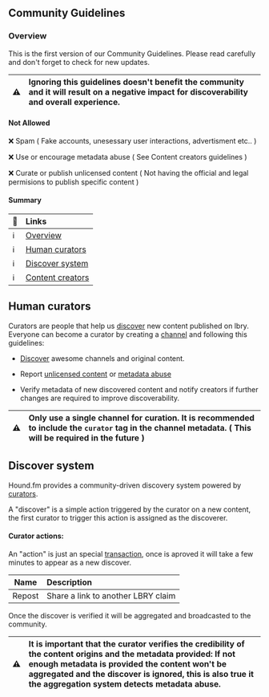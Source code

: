 ## Community Guidelines

### Overview

This is the first version of our Community Guidelines. Please read carefully and don't forget to check for new updates.

| :warning: | Ignoring this guidelines doesn't benefit the community and it will result on a negative impact for discoverability and overall experience.
|---|:---|

#### Not Allowed

:x: Spam ( Fake accounts, unesessary user interactions, advertisment etc.. )

:x: Use or encourage metadata abuse ( See Content creators guidelines )

:x: Curate or publish unlicensed content ( Not having the official and legal permisions to publish specific content )

#### Summary

| :link: | Links
|---|:--- |
 :information_source: | [Overview](#user-content-community-guidelines)
| :information_source: | [Human curators](#user-content-human-curators)
| :information_source: | [Discover system](#user-content-discover-system)
| :information_source: | [Content creators](#user-content-content-creators)

## Human curators

Curators are people that help us [discover](...) new content published on lbry.
Everyone can become a curator by creating a [channel](https://lbry.tech/spec#channels) and following this guidelines:

- [Discover](...) awesome channels and original content.

- Report [unlicensed content](https://lbry.com/faq/dmca) or [metadata abuse](https://lbry.com/dmca)

- Verify metadata of new discovered content and notify creators if further changes are required to improve discoverability.

| :warning: | Only use a single channel for curation. It is recommended to include the `curator` tag in the channel metadata. ( This will be required in the future )
|---|:---|

## Discover system

Hound.fm provides a community-driven discovery system powered by [curators](...).

A "discover" is a simple action triggered by the curator on a new content, the first curator to trigger this action is assigned as the discoverer.

#### Curator actions:

An "action" is just an special [transaction](https://lbry.com/faq/transaction-types), once is aproved it will take a few minutes to appear as a new discover.

| Name | Description
|---|:---|
| Repost | Share a link to another LBRY claim 

Once the discover is verified it will be aggregated and broadcasted to the community.

| :warning: | It is important that the curator verifies the credibility of the content origins and the metadata provided: If not enough metadata is provided the content won't be aggregated and the discover is ignored, this is also true it the aggregation system detects metadata abuse.
|---|:---|
